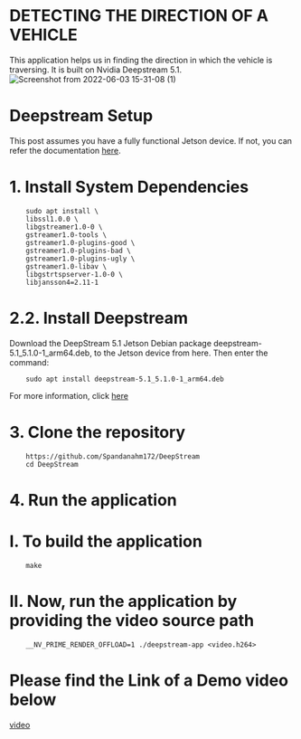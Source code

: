 # DETECTING THE DIRECTION OF A VEHICLE
This application helps us in finding the direction in which the vehicle is traversing. It is built on Nvidia Deepstream 5.1.
![Screenshot from 2022-06-03 15-31-08 (1)](https://user-images.githubusercontent.com/48898785/171843719-ae460ee2-0b64-4fff-8b08-722a863711a3.png)

# Deepstream Setup
This post assumes you have a fully functional Jetson device. If not, you can refer the documentation [here](https://docs.nvidia.com/jetson/jetpack/install-jetpack/index.html).
# 1. Install System Dependencies

        sudo apt install \
        libssl1.0.0 \
        libgstreamer1.0-0 \
        gstreamer1.0-tools \
        gstreamer1.0-plugins-good \
        gstreamer1.0-plugins-bad \
        gstreamer1.0-plugins-ugly \
        gstreamer1.0-libav \
        libgstrtspserver-1.0-0 \
        libjansson4=2.11-1
# 2.2. Install Deepstream
Download the DeepStream 5.1 Jetson Debian package deepstream-5.1_5.1.0-1_arm64.deb, to the Jetson device from here. Then enter the command:

        sudo apt install deepstream-5.1_5.1.0-1_arm64.deb
For more information, click [here](https://docs.nvidia.com/metropolis/deepstream/dev-guide/index.html)
# 3. Clone the repository
        https://github.com/Spandanahm172/DeepStream
        cd DeepStream
# 4. Run the application
# I. To build the application
        make
# II. Now, run the application by providing the video source path
        __NV_PRIME_RENDER_OFFLOAD=1 ./deepstream-app <video.h264>

# Please find the Link of a Demo video below
[video](https://youtu.be/JuYdXGB2WiU)
